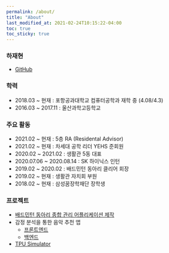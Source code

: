 ```yaml
---
permalink: /about/
title: "About"
last_modified_at: 2021-02-24T10:15:22-04:00
toc: true
toc_sticky: true
---
```


### 하재현
  * [GitHub](https://github.com/rntlqvnf)

### 학력
  * 2018.03 ~ 현재 : 포항공과대학교 컴퓨터공학과 재학 중 (4.08/4.3)
  * 2016.03 ~ 2017.11 : 울산과학고등학교

### 주요 활동
  * 2021.02 ~ 현재 : 5층 RA (Residental Advisor)
  * 2021.02 ~ 현재 : 차세대 공학 리더 YEHS 준회원
  * 2020.02 ~ 2021.02 : 생활관 5동 대표
  * 2020.07.06 ~ 2020.08.14 : SK 하이닉스 인턴
  * 2019.02 ~ 2020.02 : 배드민턴 동아리 클리어 회장
  * 2019.02 ~ 현재 : 생활관 자치회 부원
  * 2018.02 ~ 현재 : 삼성꿈장학재단 장학생

### 프로젝트
  * [배드민턴 동아리 종합 관리 어플리케이션 제작](https://github.com/rntlqvnf/ClearApp_FE)
  * 감정 분석을 통한 음악 추천 앱
    * [프론트엔드](https://github.com/rntlqvnf/Native-IDEA-app)
    * [백엔드](https://github.com/rntlqvnf/IDEA_python_backend)
  * [TPU Simulator](https://github.com/rntlqvnf/Systolic-Array-Simulator)